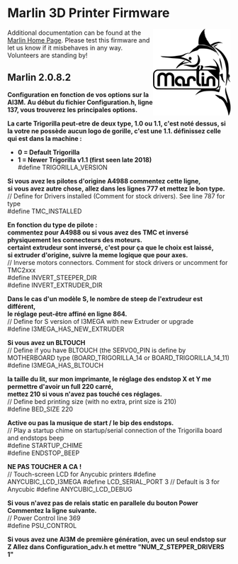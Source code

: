 # Marlin 3D Printer Firmware

<img align="right" width=175 src="buildroot/share/pixmaps/logo/marlin-250.png" />

Additional documentation can be found at the [Marlin Home Page](https://marlinfw.org/).
Please test this firmware and let us know if it misbehaves in any way. Volunteers are standing by!

## Marlin 2.0.8.2

<B>Configuration en fonction de vos options sur la AI3M.</B>
<B>Au début du fichier Configuration.h, ligne 137, vous trouverez les principales options.</B>

<B>La carte Trigorilla peut-etre de deux type, 1.0 ou 1.1, c'est noté dessus, si la votre ne possède aucun logo de gorille, c'est une 1.1.
définissez celle qui est dans la machine :
 * 0 = Default Trigorilla
 * 1 = Newer Trigorilla v1.1 (first seen late 2018)</B><br>
#define TRIGORILLA_VERSION <br>

<B>Si vous avez les pilotes d'origine A4988 commentez cette ligne,<br>
si vous avez autre chose, allez dans les lignes 777 et mettez le bon type.</B><br>
// Define for Drivers installed (Comment for stock drivers). See line 787 for type<br>
#define TMC_INSTALLED<br>

<B>En fonction du type de pilote :<br>
commentez pour A4988 ou si vous avez des TMC et inversé physiquement les connecteurs des moteurs.<br>
certaint extrudeur sont inversé, c'est pour ça que le choix est laissé,<br>
si extruder d'origine, suivre la meme logique que pour axes.</B><br>
// Inverse motors connectors. Comment for stock drivers or uncomment for TMC2xxx<br>
#define INVERT_STEEPER_DIR<br>
#define INVERT_EXTRUDER_DIR<br>

<B>Dans le cas d'un modèle S, le nombre de steep de l'extrudeur est différent,<br>
le réglage peut-être affiné en ligne 864.</B><br>
// Define for S version of I3MEGA with new Extruder or upgrade<br>
#define I3MEGA_HAS_NEW_EXTRUDER<br>

<B>Si vous avez un BLTOUCH</B><br>
// Define if you have BLTOUCH (the SERVO0_PIN is define by MOTHERBOARD type (BOARD_TRIGORILLA_14 or BOARD_TRIGORILLA_14_11)<br>
#define I3MEGA_HAS_BLTOUCH<br>

<B>la taille du lit, sur mon imprimante, le réglage des endstop X et Y me permettre d'avoir un full 220 carré,<br>
mettez 210 si vous n'avez pas touché ces réglages.</B><br>
// Define bed printing size (with no extra, print size is 210)<br>
#define BED_SIZE 220<br>

<B>Active ou pas la musique de start / le bip des endstops.</B><br>
// Play a startup chime on startup/serial connection of the Trigorilla board and endstops beep<br>
#define STARTUP_CHIME<br>
#define ENDSTOP_BEEP<br>

<B>NE PAS TOUCHER A CA !</B><br>
// Touch-screen LCD for Anycubic printers
#define ANYCUBIC_LCD_I3MEGA
#define LCD_SERIAL_PORT 3  // Default is 3 for Anycubic
#define ANYCUBIC_LCD_DEBUG

<B>Si vous n'avez pas de relais static en parallele du bouton Power<br>
Commentez la ligne suivante.</B><br>
// Power Control line 369<br>
#define PSU_CONTROL<br>


<B>Si vous avez une AI3M de première génération, avec un seul endstop sur Z
Allez dans Configuration_adv.h et mettre "NUM_Z_STEPPER_DRIVERS 1"</B>
